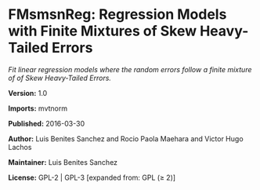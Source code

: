 # FMsmsnReg: Regression Models with Finite Mixtures of Skew Heavy-Tailed Errors

*Fit linear regression models where the random errors follow a finite mixture of of Skew Heavy-Tailed Errors.*

**Version:** 	1.0

**Imports:** 	mvtnorm

**Published:** 	2016-03-30

**Author:** 	Luis Benites Sanchez and Rocio Paola Maehara and Victor Hugo Lachos

**Maintainer:** 	Luis Benites Sanchez <lbenitesanchez at gmail.com>

**License:** 	GPL-2 | GPL-3 [expanded from: GPL (≥ 2)]
